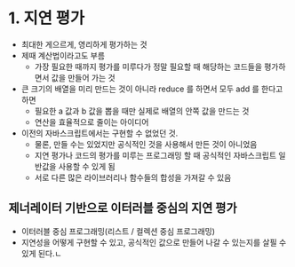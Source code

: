 # 1. 지연 평가
- 최대한 게으르게, 영리하게 평가하는 것
- 제때 계산법이라고도 부름
  - 가장 필요한 때까지 평가를 미루다가 정말 필요할 때 해당하는 코드들을 평가하면서 값을 만들어 가는 것
- 큰 크기의 배열을 미리 만드는 것이 아니라 reduce 를 하면서 모두 add 를 한다고 하면 
  - 필요한 a 값과 b 값을 뽑을 때만 실제로 배열의 안쪽 값을 만드는 것
  - 연산을 효율적으로 줄이는 아이디어
- 이전의 자바스크립트에서는 구현할 수 없었던 것. 
  - 물론, 만들 수는 있었지만 공식적인 것을 사용해서 만든 것이 아니었음
  - 지연 평가나 코드의 평가를 미루는 프로그래밍 할 때 공식적인 자바스크립트 일반값을 사용할 수 있게 됨
  - 서로 다른 많은 라이브러리나 함수들의 합성을 가져갈 수 있음

## 제너레이터 기반으로 이터러블 중심의 지연 평가
- 이터러블 중심 프로그래밍(리스트 / 컬렉션 중심 프로그래밍)
- 지연성을 어떻게 구현할 수 있고, 공식적인 값으로 만들어 나갈 수 있는지를 살필 수 있게 된다.ㄴ